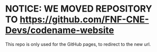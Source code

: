 # NOTICE: WE MOVED REPOSITORY TO https://github.com/FNF-CNE-Devs/codename-website

This repo is only used for the GitHub pages, to redirect to the new url.